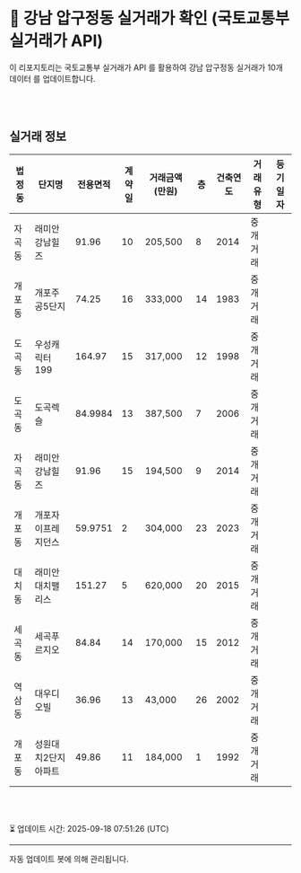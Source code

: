 
# 🚩 강남 압구정동 실거래가 확인 (국토교통부 실거래가 API)

이 리포지토리는 국토교통부 실거래가 API 를 활용하여 강남 압구정동 실거래가 10개 데이터 를 업데이트합니다.

<br>
<br>

## 실거래 정보
| 법정동 | 단지명 | 전용면적 | 계약일 | 거래금액(만원) | 층 | 건축연도 | 거래유형 | 등기일자 |
| --- | --- | --- | --- | --- | --- | --- | --- | --- |
| 자곡동 | 래미안강남힐즈 | 91.96 | 10 | 205,500 | 8 | 2014 | 중개거래 |  |
| 개포동 | 개포주공5단지 | 74.25 | 16 | 333,000 | 14 | 1983 | 중개거래 |  |
| 도곡동 | 우성캐릭터199 | 164.97 | 15 | 317,000 | 12 | 1998 | 중개거래 |  |
| 도곡동 | 도곡렉슬 | 84.9984 | 13 | 387,500 | 7 | 2006 | 중개거래 |  |
| 자곡동 | 래미안강남힐즈 | 91.96 | 15 | 194,500 | 9 | 2014 | 중개거래 |  |
| 개포동 | 개포자이프레지던스 | 59.9751 | 2 | 304,000 | 23 | 2023 | 중개거래 |  |
| 대치동 | 래미안대치팰리스 | 151.27 | 5 | 620,000 | 20 | 2015 | 중개거래 |  |
| 세곡동 | 세곡푸르지오 | 84.84 | 14 | 170,000 | 15 | 2012 | 중개거래 |  |
| 역삼동 | 대우디오빌 | 36.96 | 13 | 43,000 | 26 | 2002 | 중개거래 |  |
| 개포동 | 성원대치2단지아파트 | 49.86 | 11 | 184,000 | 1 | 1992 | 중개거래 |  |

<br>
<br>

⏳ 업데이트 시간: 2025-09-18 07:51:26 (UTC)

---
자동 업데이트 봇에 의해 관리됩니다.
    